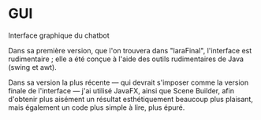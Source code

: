 # GUI
Interface graphique du chatbot

Dans sa première version, que l'on trouvera dans "laraFinal", l'interface est rudimentaire ; elle a été conçue à l'aide des outils rudimentaires de Java (swing et awt).

Dans sa version la plus récente — qui devrait s'imposer comme la version finale de l'interface — j'ai utilisé JavaFX, ainsi que Scene Builder, afin d'obtenir plus aisément un résultat esthétiquement beaucoup plus plaisant, mais également un code plus simple à lire, plus épuré.
